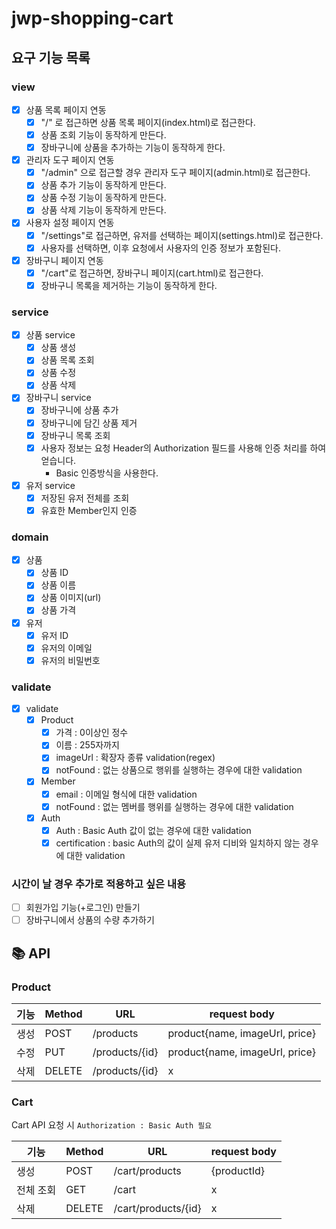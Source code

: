 # jwp-shopping-cart

## 요구 기능 목록

### view

- [x] 상품 목록 페이지 연동
    - [x] "/" 로 접근하면 상품 목록 페이지(index.html)로 접근한다.
    - [x] 상품 조회 기능이 동작하게 만든다.
    - [x] 장바구니에 상품을 추가하는 기능이 동작하게 한다.
- [x] 관리자 도구 페이지 연동
    - [x] "/admin" 으로 접근할 경우 관리자 도구 페이지(admin.html)로 접근한다.
    - [x] 상품 추가 기능이 동작하게 만든다.
    - [x] 상품 수정 기능이 동작하게 만든다.
    - [x] 상품 삭제 기능이 동작하게 만든다.
- [x] 사용자 설정 페이지 연동
    - [x] "/settings"로 접근하면, 유저를 선택하는 페이지(settings.html)로 접근한다.
    - [x] 사용자를 선택하면, 이후 요청에서 사용자의 인증 정보가 포함된다.
- [x] 장바구니 페이지 연동
    - [x] "/cart"로 접근하면, 장바구니 페이지(cart.html)로 접근한다.
    - [x] 장바구니 목록을 제거하는 기능이 동작하게 한다.

### service

- [x] 상품 service
    - [x] 상품 생성
    - [x] 상품 목록 조회
    - [x] 상품 수정
    - [x] 상품 삭제

- [x] 장바구니 service
    - [x] 장바구니에 상품 추가
    - [x] 장바구니에 담긴 상품 제거
    - [x] 장바구니 목록 조회
    - [x] 사용자 정보는 요청 Header의 Authorization 필드를 사용해 인증 처리를 하여 얻습니다.
        - Basic 인증방식을 사용한다.

- [x] 유저 service
    - [x] 저장된 유저 전체를 조회
    - [x] 유효한 Member인지 인증

### domain

- [x] 상품
    - [x] 상품 ID
    - [x] 상품 이름
    - [x] 상품 이미지(url)
    - [x] 상품 가격

- [x] 유저
    - [x] 유저 ID
    - [x] 유저의 이메일
    - [x] 유저의 비밀번호

### validate

- [x] validate
    - [x] Product
        - [x] 가격 : 0이상인 정수
        - [x] 이름 : 255자까지
        - [x] imageUrl : 확장자 종류 validation(regex)
        - [x] notFound : 없는 상품으로 행위를 실행하는 경우에 대한 validation
    - [x] Member
        - [x] email : 이메일 형식에 대한 validation
        - [x] notFound : 없는 멤버를 행위를 실행하는 경우에 대한 validation
    - [x] Auth
        - [x] Auth : Basic Auth 값이 없는 경우에 대한 validation
        - [x] certification : basic Auth의 값이 실제 유저 디비와 일치하지 않는 경우에 대한 validation

### 시간이 날 경우 추가로 적용하고 싶은 내용

- [ ] 회원가입 기능(+로그인) 만들기
- [ ] 장바구니에서 상품의 수량 추가하기

## 📚 API

### Product

| 기능 | Method | URL             | request body                   |
|----|--------|-----------------|--------------------------------|
| 생성 | POST   | /products       | product{name, imageUrl, price} |
| 수정 | PUT    | /products/{id}  | product{name, imageUrl, price} |
| 삭제 | DELETE | /products/{id}  | x                              |

### Cart

Cart API 요청 시 `Authorization : Basic Auth 필요`

| 기능    | Method | URL                 | request body |
|-------|-------|---------------------|--------------|
| 생성    | POST  | /cart/products      | {productId}  |
| 전체 조회 | GET   | /cart               | x            |
| 삭제    | DELETE | /cart/products/{id} | x            |
